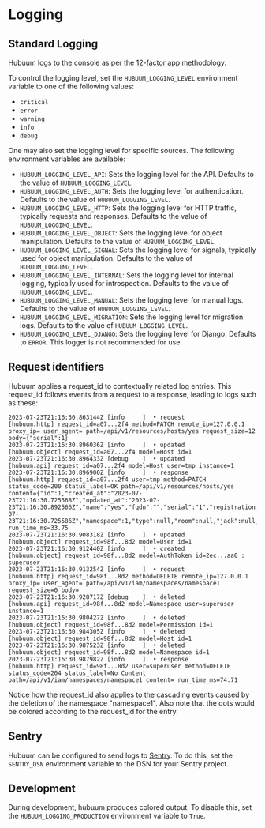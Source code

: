 # Logging

## Standard Logging

Hubuum logs to the console as per the [12-factor app](https://12factor.net/logs) methodology.

To control the logging level, set the `HUBUUM_LOGGING_LEVEL` environment variable to one of the following values:

- `critical`
- `error`
- `warning`
- `info`
- `debug`

One may also set the logging level for specific sources. The following environment variables are available:

- `HUBUUM_LOGGING_LEVEL_API`: Sets the logging level for the API. Defaults to the value of `HUBUUM_LOGGING_LEVEL`.
- `HUBUUM_LOGGING_LEVEL_AUTH`: Sets the logging level for authentication. Defaults to the value of `HUBUUM_LOGGING_LEVEL`.
- `HUBUUM_LOGGING_LEVEL_HTTP`: Sets the logging level for HTTP traffic, typically requests and responses. Defaults to the value of `HUBUUM_LOGGING_LEVEL`.
- `HUBUUM_LOGGING_LEVEL_OBJECT`: Sets the logging level for object manipulation. Defaults to the value of `HUBUUM_LOGGING_LEVEL`.
- `HUBUUM_LOGGING_LEVEL_SIGNAL`: Sets the logging level for signals, typically used for object manipulation. Defaults to the value of `HUBUUM_LOGGING_LEVEL`.
- `HUBUUM_LOGGING_LEVEL_INTERNAL`: Sets the logging level for internal logging, typically used for introspection. Defaults to the value of `HUBUUM_LOGGING_LEVEL`.
- `HUBUUM_LOGGING_LEVEL_MANUAL`: Sets the logging level for manual logs. Defaults to the value of `HUBUUM_LOGGING_LEVEL`.
- `HUBUUM_LOGGING_LEVEL_MIGRATION`: Sets the logging level for migration logs. Defaults to the value of `HUBUUM_LOGGING_LEVEL`.
- `HUBUUM_LOGGING_LEVEL_DJANGO`: Sets the logging level for Django. Defaults to `ERROR`. This logger is not recommended for use.

## Request identifiers

Hubuum applies a request_id to contextually related log entries. This request_id follows events from a request to a response, leading to logs such as these:

```
2023-07-23T21:16:30.863144Z [info     ]  • request          [hubuum.http] request_id=a07...2f4 method=PATCH remote_ip=127.0.0.1 proxy_ip= user_agent= path=/api/v1/resources/hosts/yes request_size=12 body={"serial":1}
2023-07-23T21:16:30.896036Z [info     ]  • updated          [hubuum.object] request_id=a07...2f4 model=Host id=1
2023-07-23T21:16:30.896433Z [debug    ]  • updated          [hubuum.api] request_id=a07...2f4 model=Host user=tmp instance=1
2023-07-23T21:16:30.896900Z [info     ]  • response         [hubuum.http] request_id=a07...2f4 user=tmp method=PATCH status_code=200 status_label=OK path=/api/v1/resources/hosts/yes content={"id":1,"created_at":"2023-07-23T21:16:30.725568Z","updated_at":"2023-07-23T21:16:30.892566Z","name":"yes","fqdn":"","serial":"1","registration_date":"2023-07-23T21:16:30.725586Z","namespace":1,"type":null,"room":null,"jack":null,"purchase_order":null,"person":null} run_time_ms=33.75
2023-07-23T21:16:30.908318Z [info     ]  • updated          [hubuum.object] request_id=98f...8d2 model=User id=1
2023-07-23T21:16:30.912440Z [info     ]  • created          [hubuum.object] request_id=98f...8d2 model=AuthToken id=2ec...aa0 : superuser
2023-07-23T21:16:30.913254Z [info     ]  • request          [hubuum.http] request_id=98f...8d2 method=DELETE remote_ip=127.0.0.1 proxy_ip= user_agent= path=/api/v1/iam/namespaces/namespace1 request_size=0 body=
2023-07-23T21:16:30.928717Z [debug    ]  • deleted          [hubuum.api] request_id=98f...8d2 model=Namespace user=superuser instance=1
2023-07-23T21:16:30.980427Z [info     ]  • deleted          [hubuum.object] request_id=98f...8d2 model=Permission id=1
2023-07-23T21:16:30.984305Z [info     ]  • deleted          [hubuum.object] request_id=98f...8d2 model=Host id=1
2023-07-23T21:16:30.987523Z [info     ]  • deleted          [hubuum.object] request_id=98f...8d2 model=Namespace id=1
2023-07-23T21:16:30.987982Z [info     ]  • response         [hubuum.http] request_id=98f...8d2 user=superuser method=DELETE status_code=204 status_label=No Content path=/api/v1/iam/namespaces/namespace1 content= run_time_ms=74.71
```

Notice how the request_id also applies to the cascading events caused by the deletion of the namespace "namespace1". Also note that the dots would be colored according to the request_id for the entry.

## Sentry

Hubuum can be configured to send logs to [Sentry](https://sentry.io/). To do this, set the `SENTRY_DSN` environment variable to the DSN for your Sentry project.


## Development

During development, hubuum produces colored output. To disable this, set the `HUBUUM_LOGGING_PRODUCTION` environment variable to `True`.

